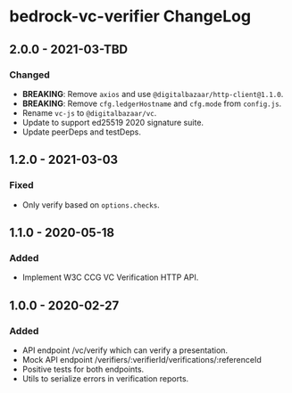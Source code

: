 # bedrock-vc-verifier ChangeLog

## 2.0.0 - 2021-03-TBD

### Changed
- **BREAKING**: Remove `axios` and use `@digitalbazaar/http-client@1.1.0`.
- **BREAKING**: Remove `cfg.ledgerHostname` and `cfg.mode` from `config.js`.
- Rename `vc-js` to `@digitalbazaar/vc`.
- Update to support ed25519 2020 signature suite.
- Update peerDeps and testDeps.

## 1.2.0 - 2021-03-03

### Fixed

- Only verify based on `options.checks`.

## 1.1.0 - 2020-05-18

### Added

- Implement W3C CCG VC Verification HTTP API.

## 1.0.0 - 2020-02-27

### Added
  - API endpoint /vc/verify which can verify a presentation.
  - Mock API endpoint /verifiers/:verifierId/verifications/:referenceId
  - Positive tests for both endpoints.
  - Utils to serialize errors in verification reports.

